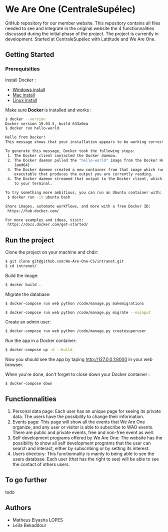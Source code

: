 # We Are One (CentraleSupélec)

GitHub repository for our member website. This repository contains all files needed to see and integrate in the original website the 4 functionnalities discussed during the initial phase of the project. 
The project is currently in development. Started at CentraleSupélec with Lattitude and We Are One.

## Getting Started

### Prerequisities 

Install Docker : 

* [Windows install](https://docs.docker.com/docker-for-windows/install/)
* [Mac install](https://docs.docker.com/docker-for-mac/install/)
* [Linux install](https://www.docker.com/community-edition)

Make sure **Docker** is installed and works : 
```bash 
$ docker --version
Docker version 19.03.5, build 633a0ea
$ docker run hello-world

Hello from Docker!
This message shows that your installation appears to be working correctly.

To generate this message, Docker took the following steps:
 1. The Docker client contacted the Docker daemon.
 2. The Docker daemon pulled the "hello-world" image from the Docker Hub.
    (amd64)
 3. The Docker daemon created a new container from that image which runs the
    executable that produces the output you are currently reading.
 4. The Docker daemon streamed that output to the Docker client, which sent it
    to your terminal.

To try something more ambitious, you can run an Ubuntu container with:
 $ docker run -it ubuntu bash

Share images, automate workflows, and more with a free Docker ID:
 https://hub.docker.com/

For more examples and ideas, visit:
 https://docs.docker.com/get-started/
```

## Run the project

Clone the project on your machine and chdir: 
```bash
$ git clone git@github.com:We-Are-One-CS/intranet.git
$ cd intranet/
```
Build the image: 
```bash 
$ docker build .
```

Migrate the database: 

```bash
$ docker-compose run web python /code/manage.py makemigrations

$ docker-compose run web python /code/manage.py migrate --noinput
```

Create an admin user: 

```bash
$ docker-compose run web python /code/manage.py createsuperuser
```

Run the app in a Docker container: 

```bash
$ docker-compose up -d --build
```

Now you should see the app by taping http://127.0.0.1:8000 in your web browser. 


When you're done, don't forget to close down your Docker container : 

```bash
$ docker-compose down
```

## Functionnalities
1. Personal data page: Each user has an unique page for seeing its private data. The users have the possibility to change their information.
2. Events page: This page will show all the events that We Are One organize, and any user or visitor is able to subscribe to WAO events. There are public and private events, free and non-free event as well.
3. Self development programs offered by We Are One: The website has the possibility to show all self development programs that the user can search and interact, either by subscribing or by setting its interest.
4. Users directory: This functionnality is mainly to being able to see the users database. Each user (that has the right to see) will be able to see the contact of others users.

## To go further
todo

## Authors
- Matheus Elyasha LOPES
- Leïla Bekaddour
